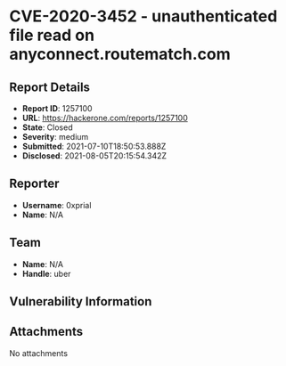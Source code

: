 # CVE-2020-3452 - unauthenticated file read on anyconnect.routematch.com

## Report Details
- **Report ID**: 1257100
- **URL**: https://hackerone.com/reports/1257100
- **State**: Closed
- **Severity**: medium
- **Submitted**: 2021-07-10T18:50:53.888Z
- **Disclosed**: 2021-08-05T20:15:54.342Z

## Reporter
- **Username**: 0xprial
- **Name**: N/A

## Team
- **Name**: N/A
- **Handle**: uber

## Vulnerability Information


## Attachments
No attachments
